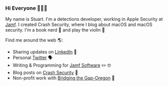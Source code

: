 ### Hi Everyone 👋👨‍💻

My name is Stuart. I'm a detections developer, working in Apple Security at [Jamf](https://www.jamf.com/products/jamf-protect/). I created Crash Security, where I blog about macOS and macOS security. I'm a book nerd 📖 and play the violin 🎻

Find me around the web 🌎:
* Sharing updates on [LinkedIn](https://www.linkedin.com/in/stuartashenbrenner-721b73127/) 💼
* Personal [Twitter](https://twitter.com/stuartjash) 🗣
* Writing & Programming for [Jamf Software](https://www.jamf.com/blog/category/security/) ✏️ 🤓
* Blog posts on [Crash Security](https://crashsecurity.com/) 📝
* Non-profit work with [Bridging the Gap-Oregon](https://bridgingthegaporegon.org/) 🌉


<!--
**stuartjash/stuartjash** is a ✨ _special_ ✨ repository because its `README.md` (this file) appears on your GitHub profile.

Here are some ideas to get you started:

- 🔭 I’m currently working on ...
- 🌱 I’m currently learning ...
- 👯 I’m looking to collaborate on ...
- 🤔 I’m looking for help with ...
- 💬 Ask me about ...
- 📫 How to reach me: ...
- 😄 Pronouns: ...
- ⚡ Fun fact: ...
-->
